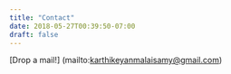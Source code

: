 ```yaml
---
title: "Contact"
date: 2018-05-27T00:39:50-07:00
draft: false
---
```

[Drop a mail!] (mailto:karthikeyanmalaisamy@gmail.com)

